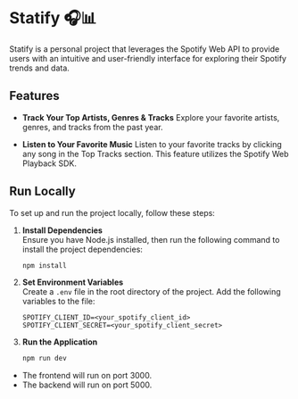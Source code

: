 # Statify 🎧📊

Statify is a personal project that leverages the Spotify Web API to provide users with an intuitive and user-friendly interface for exploring their Spotify trends and data.

## Features

- **Track Your Top Artists, Genres & Tracks**
  Explore your favorite artists, genres, and tracks from the past year.

- **Listen to Your Favorite Music**
  Listen to your favorite tracks by clicking any song in the Top Tracks section. This feature utilizes the Spotify Web Playback SDK.

## Run Locally

To set up and run the project locally, follow these steps:

1. **Install Dependencies**  
   Ensure you have Node.js installed, then run the following command to install the project dependencies:  
   ```bash
   npm install
2. **Set Environment Variables**  
  Create a `.env` file in the root directory of the project. Add the following variables to the file:

   ```env
   SPOTIFY_CLIENT_ID=<your_spotify_client_id>
   SPOTIFY_CLIENT_SECRET=<your_spotify_client_secret>
3. **Run the Application**
   ```bash
   npm run dev
- The frontend will run on port 3000.
- The backend will run on port 5000.
